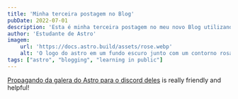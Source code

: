 ```yaml
---
title: 'Minha terceira postagem no Blog'
pubDate: 2022-07-01
description: 'Esta é minha terceira postagem no meu novo Blog utilizando Astro.'
author: 'Estudante de Astro'
imagem:
    url: 'https://docs.astro.build/assets/rose.webp'
    alt: 'O logo do astro em um fundo escuro junto com um contorno rosa.'
tags: ["astro", "blogging", "learning in public"]
---
```

[Propagando da galera do Astro para o discord deles](https://astro.build/chat) is really friendly and helpful!